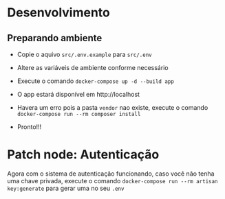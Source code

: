 # Desenvolvimento

## Preparando ambiente

- Copie o aquivo `src/.env.example` para `src/.env`

- Altere as variáveis de ambiente conforme necessário

- Execute o comando `docker-compose up -d --build app`

- O app estará disponível em http://localhost

- Havera um erro pois a pasta `vendor` nao existe, execute o comando `docker-compose run --rm composer install`

- Pronto!!!

# Patch node: Autenticação

Agora com o sistema de autenticação funcionando, caso você não tenha uma chave privada, execute o comando `docker-compose run --rm artisan key:generate` para gerar uma no seu `.env`
